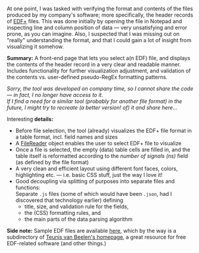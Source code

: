 <!--"motivation":" -->
At one point, I was tasked with verifying the format and contents of the files produced by my company's software; more specifically, the header records of [EDF+](https://www.edfplus.info/) files.
This was done initially by opening the file in Notepad and inspecting line and column position of data — very unsatisfying and error prone, as you can imagine. Also, I suspected that I was missing out on "really" understanding the format, and that I could gain a lot of insight from visualizing it somehow.  
  
**Summary:** A front-end page that lets you select a(n EDF) file, and displays the contents of the header record in a very clear and readable manner. Includes functionality for further visualization adjustment, and validation of the contents vs. user-defined pseudo-RegEx formatting patterns.

_Sorry, the tool was developed on company time, so I cannot share the code — in fact, I no longer have access to it.  
If I find a need for a similar tool (probably for another file format) in the future, I might try to recreate (a better version! of) it and share here..._

Interesting **details:**
- Before file selection, the tool (already) visualizes the EDF+ file format in a table format, incl. field names and sizes
- A [FileReader](https://developer.mozilla.org/en-US/docs/Web/API/FileReader) object enables the user to select EDF+ file to visualize
- Once a file is selected, the empty (data) table cells are filled in, and the table itself is reformatted according to the _number of signals (ns)_ field (as defined by the file format)
- A very clean and efficient layout using different font faces, colors, highlighting etc. — i.e. basic CSS stuff, just the way I love it!
- Good decoupling via splitting of purposes into separate files and functions:  
  Separate `.js` files (some of which would have been `.json`, had I discovered that technology earlier) defining
  - title, size, and validation rule for the fields, <!-- i.e. 2 files: globalFields and localFields --> 
  - the (CSS) formatting rules, and
  - the main parts of the data parsing algorithm

**Side note:** Sample EDF files are available [here](https://www.teuniz.net/edf_bdf_testfiles/index.html), which by the way is a subdirectory of [Teunis van Beelen\'s homepage](https://www.teuniz.net), a great resource for free EDF-related software (and other things.)

<!-- ToDo: Finish this
 **Learnings:**  
 I believe this was my first success in letting the user select a file for processing
 - at least it was a first using an asynchronous pipeline*, which was a bit of a mystery to me at the time 
 *) sing `Promise` and `FileReader` object to process the contents of a user-selected file via an `<input type="file">`.
 Furthermore, this was an exercise in how to obtain a very compact and info-ful layout
 ...very proud of separation into several smaller files (Separation of Concerns)...
 -->